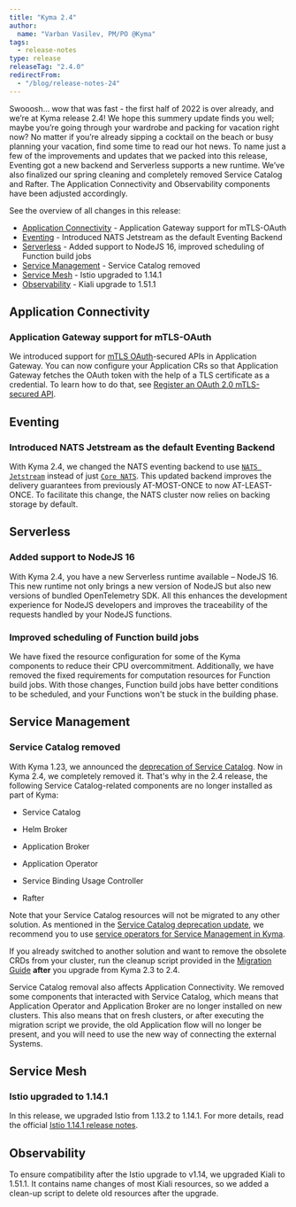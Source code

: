 ```yaml
---
title: "Kyma 2.4"
author:
  name: "Varban Vasilev, PM/PO @Kyma"
tags:
  - release-notes
type: release
releaseTag: "2.4.0"
redirectFrom:
  - "/blog/release-notes-24"
---
```


Swooosh… wow that was fast - the first half of 2022 is over already, and we’re at Kyma release 2.4!
We hope this summery update finds you well; maybe you’re going through your wardrobe and packing for vacation right now? No matter if you’re already sipping a cocktail on the beach or busy planning your vacation, find some time to read our hot news.
To name just a few of the improvements and updates that we packed into this release, Eventing got a new backend and Serverless supports a new runtime.
We’ve also finalized our spring cleaning and completely removed Service Catalog and Rafter. The Application Connectivity and Observability components have been adjusted accordingly.

<!-- overview -->

See the overview of all changes in this release:

- [Application Connectivity](#application-connectivity) - Application Gateway support for mTLS-OAuth
- [Eventing](#eventing) - Introduced NATS Jetstream as the default Eventing Backend 
- [Serverless](#serverless) - Added support to NodeJS 16, improved scheduling of Function build jobs
- [Service Management](#service-management) - Service Catalog removed
- [Service Mesh](#service-mesh) - Istio upgraded to 1.14.1
- [Observability](#observability) - Kiali upgrade to 1.51.1

 
## Application Connectivity 
 
### Application Gateway support for mTLS-OAuth 

We introduced support for [mTLS OAuth](https://datatracker.ietf.org/doc/html/rfc8705)-secured APIs in Application Gateway. You can now configure your Application CRs so that Application Gateway fetches the OAuth token with the help of a TLS certificate as a credential. To learn how to do that, see [Register an OAuth 2.0 mTLS-secured API](https://kyma-project.io/docs/kyma/main/03-tutorials/00-application-connectivity/ac-04-register-secured-api/#register-an-o-auth-2-0-m-tls-secured-api). 

## Eventing 

### Introduced NATS Jetstream as the default Eventing Backend 

With Kyma 2.4, we changed the NATS eventing backend to use [`NATS Jetstream`](https://docs.nats.io/nats-concepts/jetstream) instead of just [`Core NATS`](https://docs.nats.io/nats-concepts/core-nats). This updated backend improves the delivery guarantees from previously AT-MOST-ONCE to now AT-LEAST-ONCE. To facilitate this change, the NATS cluster now relies on backing storage by default.  



 
## Serverless 
 
### Added support to NodeJS 16 

With Kyma 2.4, you have a new Serverless runtime available – NodeJS 16. 
This new runtime not only brings a new version of NodeJS but also new versions of bundled OpenTelemetry SDK. All this enhances the development experience for NodeJS developers and improves the traceability of the requests handled by your NodeJS functions. 
 
### Improved scheduling of Function build jobs 
We have fixed the resource configuration for some of the Kyma components to reduce their CPU overcommitment. Additionally, we have removed the fixed requirements for computation resources for Function build jobs. With those changes, Function build jobs have better conditions to be scheduled, and your Functions won't be stuck in the building phase. 

## Service Management 


### Service Catalog removed 

With Kyma 1.23, we announced the [deprecation of Service Catalog](https://kyma-project.io/blog/2021/6/2/release-notes-123#service-management). Now in Kyma 2.4, we completely removed it. That's why in the 2.4 release, the following Service Catalog-related components are no longer installed as part of Kyma: 

- Service Catalog 

- Helm Broker 

- Application Broker 

- Application Operator 

- Service Binding Usage Controller 

- Rafter 


Note that your Service Catalog resources will not be migrated to any other solution. As mentioned in the [Service Catalog deprecation update](https://kyma-project.io/blog/2021/12/7/release-notes-20#service-catalog-deprecation-update), we recommend you to use [service operators for Service Management in Kyma](https://kyma-project.io/docs/kyma/main/01-overview/main-areas/service-management/smgt-01-overview/). 
 
If you already switched to another solution and want to remove the obsolete CRDs from your cluster, run the cleanup script provided in the [Migration Guide](https://kyma-project.io/docs/kyma/2.4/migration-guide-2.3-2.4) **after** you upgrade from Kyma 2.3 to 2.4. 
 
Service Catalog removal also affects Application Connectivity. We removed some components that interacted with Service Catalog, which means that Application Operator and Application Broker are no longer installed on new clusters. This also means that on fresh clusters, or after executing the migration script we provide, the old Application flow will no longer be present, and you will need to use the new way of connecting the external Systems. 

## Service Mesh 

### Istio upgraded to 1.14.1 

In this release, we upgraded Istio from 1.13.2 to 1.14.1. For more details, read the official [Istio 1.14.1 release notes](https://istio.io/latest/news/releases/1.14.x/announcing-1.14.1/). 

## Observability 

To ensure compatibility after the Istio upgrade to v1.14, we upgraded Kiali to 1.51.1. It contains name changes of most Kiali resources, so we added a clean-up script to delete old resources after the upgrade. 
